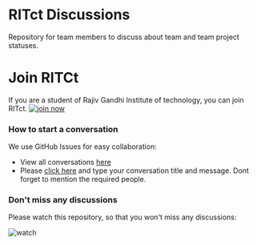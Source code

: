 # RITct Discussions
Repository for team members to discuss about team and team project statuses.

# Join RITCt
If you are a student of Rajiv Gandhi Institute of technology, you can join RITct. 
[![join now](http://imwarriortools.com/wp-content/uploads/2014/05/JoinNow.jpg)](https://github.com/RITct/RITct-discussions/issues/3)
### How to start a conversation
We use GitHub Issues for easy collaboration:
* View all conversations [here](https://github.com/RITct/RITct-discussions/issues)
* Please [click here](https://github.com/RITct/RITct-discussions/issues/new) and type your conversation title and message. Dont forget to mention the required people.

### Don't miss any discussions
Please watch this repository, so that you won't miss any discussions:

![watch](https://help.github.com/assets/images/help/notifications/watcher_picker.gif)
